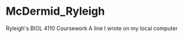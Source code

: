 # McDermid_Ryleigh
Ryleigh's BIOL 4110 Coursework 
A   l i n e   I   w r o t e   o n   m y   l o c a l   c o m p u t e r      
 